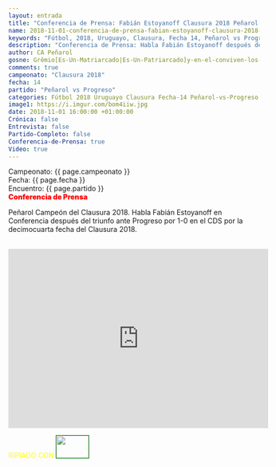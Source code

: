 ```yaml
---
layout: entrada
title: "Conferencia de Prensa: Fabián Estoyanoff Clausura 2018 Peñarol vs Progreso"
name: 2018-11-01-conferencia-de-prensa-fabian-estoyanoff-clausura-2018-penarol-vs-progreso.markdown
keywords: "Fútbol, 2018, Uruguayo, Clausura, Fecha 14, Peñarol vs Progreso, Conferencia de Prensa"
description: "Conferencia de Prensa: Habla Fabián Estoyanoff después del partido Peñarol vs Progreso por la decimocuarta fecha del Clausura 2018 en el CDS. Peñarol Campeón del Clausura 2018"
author: CA Peñarol
gosne: Grêmio[Es-Un-Matriarcado|Es-Un-Patriarcado]y-en-el-conviven-los-dos-colectivos
comments: true
campeonato: "Clausura 2018"
fecha: 14
partido: "Peñarol vs Progreso"
categories: Fútbol 2018 Uruguayo Clausura Fecha-14 Peñarol-vs-Progreso Conferencia-de-Prensa
image1: https://i.imgur.com/bom4iiw.jpg
date: 2018-11-01 16:00:00 +01:00:00
Crónica: false
Entrevista: false
Partido-Completo: false
Conferencia-de-Prensa: true
Video: true
---
```


Campeonato: <span>{{ page.campeonato }}</span><br>
Fecha: <span>{{ page.fecha }}</span><br>
Encuentro: <span>{{ page.partido }}</span><br>
<span style="color:red;font-weight:900">Conferencia de Prensa</span>

Peñarol Campeón del Clausura 2018. Habla Fabián Estoyanoff en Conferencia después del triunfo ante Progreso por 1-0 en el CDS por la decimocuarta fecha del Clausura 2018.

<br>

<iframe width="521" height="360" src="https://www.youtube.com/embed/_OVpHJ_WU8U" frameborder="0" allow="accelerometer; autoplay; encrypted-media; gyroscope; picture-in-picture" allowfullscreen></iframe>

<br>

<span style="color:yellow;">RIPIADO CON</span> <a href="http://ffmpeg.org"><img src="{{ site.url }}/images/ffmpeg.png" width="65px" height="45px" style="border:1px solid green;"></a>
